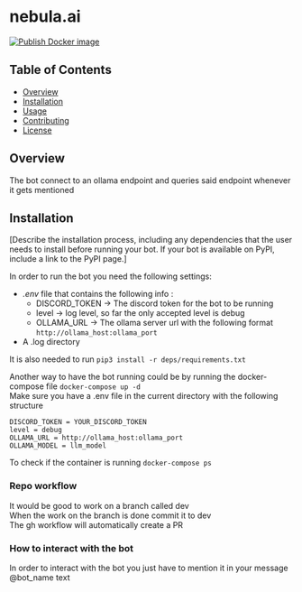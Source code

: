 # nebula.ai



[![Publish Docker image](https://github.com/System-Nebula/daddai/actions/workflows/imgBuilder.yaml/badge.svg?branch=main)](https://github.com/System-Nebula/daddai/actions/workflows/imgBuilder.yaml)
## Table of Contents

- [Overview](#overview)
- [Installation](#installation)
- [Usage](#usage)
- [Contributing](#contributing)
- [License](#license)

## Overview
The bot connect to an ollama endpoint and queries said endpoint whenever it gets mentioned


## Installation

[Describe the installation process, including any dependencies that the user needs to install before running your bot. If your bot is available on PyPI, include a link to the PyPI page.]

In order to run the bot you need the following settings: </br>
- *.env* file that contains the following info :
  - DISCORD_TOKEN -> The discord token for the bot to be running
  - level -> log level, so far the only accepted level is debug
  - OLLAMA_URL -> The ollama server url with the following format ```http://ollama_host:ollama_port ```
- A .log directory

It is also needed to run ```pip3 install -r deps/requirements.txt```

Another way to have the bot running could be by running the docker-compose file ``` docker-compose up -d ``` </br>
Make sure you have a .env file in the current directory with the following structure </br>
```
DISCORD_TOKEN = YOUR_DISCORD_TOKEN
level = debug
OLLAMA_URL = http://ollama_host:ollama_port
OLLAMA_MODEL = llm_model
```
To check if the container is running ``` docker-compose ps ``` </br>

### Repo workflow

It would be good to work on a branch called dev </br>
When the work on the branch is done commit it to dev </br>
The gh workflow will automatically create a PR

### How to interact with the bot

In order to interact with the bot you just have to mention it in your message @bot_name text
